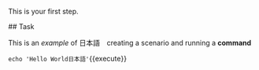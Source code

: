 This is your first step.

## Task

This is an _example_ of 日本語　creating a scenario and running a **command**

`echo 'Hello World日本語'`{{execute}}
